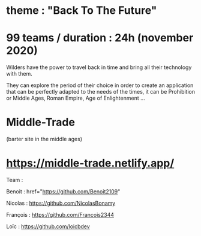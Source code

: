 # theme : "Back To The Future" 

# 99 teams / duration : 24h (november 2020)

Wilders have the power to travel back in time and bring all their technology with them. 

They can explore the period of their choice in order to create an application that can be perfectly adapted to the needs of the times, it can be Prohibition or Middle Ages, Roman Empire, Age of Enlightenment … 



# Middle-Trade 
(barter site in the middle ages)

# https://middle-trade.netlify.app/


Team :

Benoit : href="https://github.com/Benoit2109"

Nicolas : https://github.com/NicolasBonamy

François : https://github.com/Francois2344

Loïc : https://github.com/loicbdev
